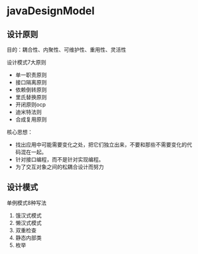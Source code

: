 # javaDesignModel

## 设计原则
目的：耦合性、内聚性、可维护性、重用性、灵活性

设计模式7大原则

- 单一职责原则
- 接口隔离原则
- 依赖倒转原则
- 里氏替换原则
- 开闭原则ocp
- 迪米特法则
- 合成复用原则

核心思想：
- 找出应用中可能需要变化之处，把它们独立出来，不要和那些不需要变化的代码混在一起。
- 针对接口编程，而不是针对实现编程。
- 为了交互对象之间的松耦合设计而努力


## 设计模式
单例模式8种写法

1. 饿汉式模式
2. 懒汉式模式
3. 双重检查
4. 静态内部类
5. 枚举



